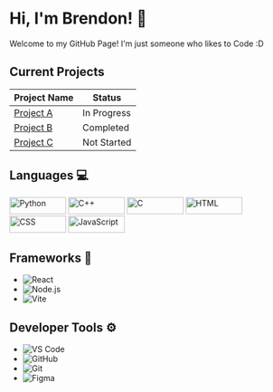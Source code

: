 # Hi, I'm Brendon! 👋

Welcome to my GitHub Page! I'm just someone who likes to Code :D

## Current Projects

| Project Name        | Status       |
|---------------------|--------------|
| [Project A](https://github.com/username/project-a) | In Progress  |
| [Project B](https://github.com/username/project-b) | Completed    |
| [Project C](https://github.com/username/project-c) | Not Started  |

## Languages 💻
<div>
  <img src="https://img.shields.io/badge/-Python-3776AB?logo=python&logoColor=white" alt="Python" width="100" height="30" />
  <img src="https://img.shields.io/badge/-C++-00599C?logo=cplusplus&logoColor=white" alt="C++" width="100" height="30" />
  <img src="https://img.shields.io/badge/-C-A8B9CC?logo=c&logoColor=black" alt="C" width="100" height="30" />
  <img src="https://img.shields.io/badge/-HTML-E34F26?logo=html5&logoColor=white" alt="HTML" width="100" height="30" />
  <img src="https://img.shields.io/badge/-CSS-1572B6?logo=css3&logoColor=white" alt="CSS" width="100" height="30" />
  <img src="https://img.shields.io/badge/-JavaScript-F7DF1E?logo=javascript&logoColor=black" alt="JavaScript" width="100" height="30" />
</div>

## Frameworks 🧠
- ![React](https://img.shields.io/badge/-React-61DAFB?logo=react&logoColor=black)
- ![Node.js](https://img.shields.io/badge/-Node.js-339933?logo=node.js&logoColor=white)
- ![Vite](https://img.shields.io/badge/-Vite-646CFF?logo=vite&logoColor=white)

## Developer Tools ⚙️
- ![VS Code](https://img.shields.io/badge/-VS%20Code-007ACC?logo=visual-studio-code&logoColor=white)
- ![GitHub](https://img.shields.io/badge/-GitHub-181717?logo=github&logoColor=white)
- ![Git](https://img.shields.io/badge/-Git-F05032?logo=git&logoColor=white)
- ![Figma](https://img.shields.io/badge/-Figma-F24E1E?logo=figma&logoColor=white)
